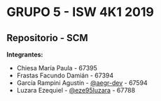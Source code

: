 # GRUPO 5 - ISW 4K1 2019 
## Repositorio - SCM
**Integrantes:** <br/> 
 - Chiesa María Paula - 67395<br/> 
 - Frastas Facundo Damián - 67394<br/>  
 - García Rampini Agustín - [@aegr-dev](https://github.com/aegr-dev) - 67594<br/>  
 - Luzara Ezequiel - [@eze95luzara](https://github.com/eze95luzara) - 67788<br/>
